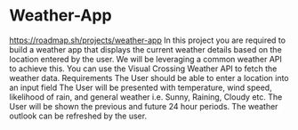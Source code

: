 # Weather-App
https://roadmap.sh/projects/weather-app
In this project you are required to build a weather app that displays the current weather details based on the location entered by the user. We will be leveraging a common weather API to achieve this.
You can use the Visual Crossing Weather API to fetch the weather data.
Requirements
The User should be able to enter a location into an input field
The User will be presented with temperature, wind speed, likelihood of rain, and general weather i.e. Sunny, Raining, Cloudy etc.
The User will be shown the previous and future 24 hour periods.
The weather outlook can be refreshed by the user.

